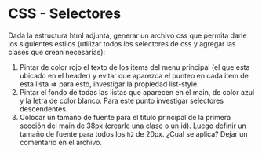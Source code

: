 # CSS - Selectores

Dada la estructura html adjunta, generar un archivo css que permita darle los siguientes estilos (utilizar todos los selectores de css y agregar las clases que crean necesarias):

1. Pintar de color rojo el texto de los items del menu principal (el que esta ubicado en el header) y evitar que aparezca el punteo en cada item de esta lista => para esto, investigar la propiedad list-style. 
2. Pintar el fondo de todas las listas que aparecen en el main, de color azul y la letra de color blanco. Para este punto investigar selectores descendentes.
3. Colocar un tamaño de fuente para el titulo principal de la primera sección del main de 38px (crearle una clase o un id). Luego definir un tamaño de fuente para todos los ``h2`` de 20px. ¿Cual se aplica? Dejar un comentario en el archivo.